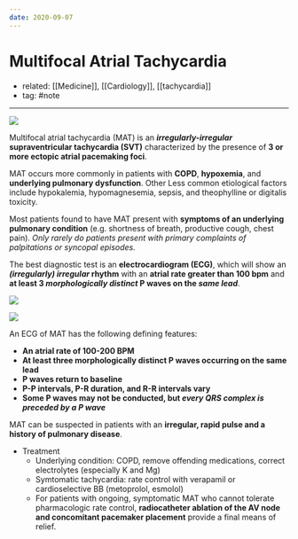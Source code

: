 ```yaml
---
date: 2020-09-07
---
```


# Multifocal Atrial Tachycardia

- related: [[Medicine]], [[Cardiology]], [[tachycardia]]
- tag: #note
---

![](https://photos.thisispiggy.com/file/wikiFiles/20220805092212.png)

Multifocal atrial tachycardia (MAT) is an **_irregularly-irregular_ supraventricular tachycardia (SVT)** characterized by the presence of **3 or more ectopic atrial pacemaking foci**.

MAT occurs more commonly in patients with **COPD**, **hypoxemia**, and **underlying pulmonary dysfunction**. Other Less common etiological factors include hypokalemia, hypomagnesemia, sepsis, and theophylline or digitalis toxicity.

Most patients found to have MAT present with **symptoms of an underlying pulmonary condition** (e.g. shortness of breath, productive cough, chest pain). _Only rarely do patients present with primary complaints of palpitations or syncopal episodes._

The best diagnostic test is an **electrocardiogram (ECG)**, which will show an **_(irregularly) irregular_ rhythm** with an **atrial rate greater than 100 bpm** and **at least 3 _morphologically distinct_ P waves on the _same lead_**.

![](https://photos.thisispiggy.com/file/wikiFiles/image-20200827071118138.png)

![](https://photos.thisispiggy.com/file/wikiFiles/20220805092133.png)

An ECG of MAT has the following defining features:

- **An atrial rate of 100-200 BPM**
- **At least three morphologically distinct P waves occurring on the same lead**
- **P waves return to baseline**
- **P-P intervals, P-R duration, and R-R intervals vary**
- **Some P waves may not be conducted, but _every QRS complex is preceded by a P wave_**

MAT can be suspected in patients with an **irregular, rapid pulse and a history of pulmonary disease**.

- Treatment
	- Underlying condition: COPD, remove offending medications, correct electrolytes (especially K and Mg)
	- Symtomatic tachycardia: rate control with verapamil or cardioselective BB (metoprolol, esmolol)
	- For patients with ongoing, symptomatic MAT who cannot tolerate pharmacologic rate control, **radiocatheter ablation of the AV node and concomitant pacemaker placement** provide a final means of relief.
